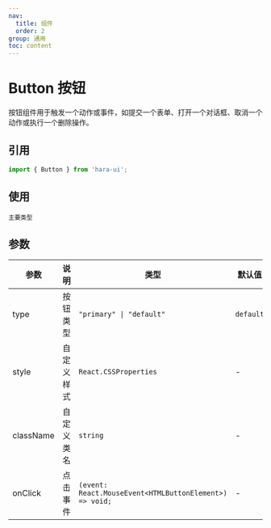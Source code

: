 ```yaml
---
nav:
  title: 组件
  order: 2
group: 通用
toc: content
---
```


# Button 按钮

按钮组件用于触发一个动作或事件，如提交一个表单、打开一个对话框、取消一个动作或执行一个删除操作。

## 引用

```jsx | pure
import { Button } from 'hara-ui';
```

## 使用

<code src="./demo/base.tsx">主要类型</code>

## 参数

| 参数      | 说明       | 类型                              | 默认值   |
| --------- | ---------- | --------------------------------- | -------- |
| type      | 按钮类型   | `"primary" \| "default"`          | `default` |
| style     | 自定义样式 | `React.CSSProperties`                   | -        |
| className | 自定义类名 | `string`                          | -        |
| onClick   | 点击事件   | `(event: React.MouseEvent<HTMLButtonElement>) => void;`          | -        |


